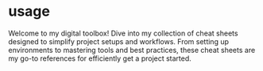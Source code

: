 # usage
Welcome to my digital toolbox! Dive into my collection of cheat sheets designed to simplify project setups and workflows. From setting up environments to mastering tools and best practices, these cheat sheets are my go-to references for efficiently get a project started.
